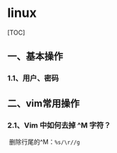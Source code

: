 # linux



[TOC]

## 一、基本操作

### 1.1、用户、密码

## 二、vim常用操作

### 2.1、Vim 中如何去掉 ^M 字符？

​	删除行尾的^M：`%s/\r//g`

​		